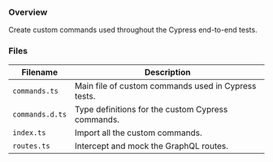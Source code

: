 ### Overview

Create custom commands used throughout the Cypress end-to-end tests.

### Files

| Filename       | Description                                                                               |
|----------------|-------------------------------------------------------------------------------------------|
| `commands.ts`  | Main file of custom commands used in Cypress tests.                                       |
| `commands.d.ts`| Type definitions for the custom Cypress commands.                                         |
| `index.ts`     | Import all the custom commands.                                                           |
| `routes.ts`    | Intercept and mock the GraphQL routes.                                                    |

